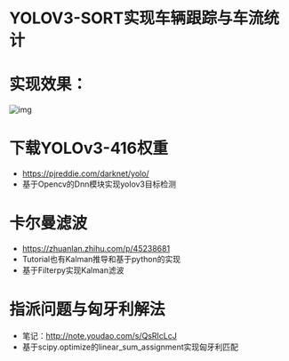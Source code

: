 # YOLOV3-SORT实现车辆跟踪与车流统计

# 实现效果：
![img](https://github.com/jjw-DL/YOLOV3-SORT/blob/master/output/output.gif) 

# 下载YOLOv3-416权重
- https://pjreddie.com/darknet/yolo/
- 基于Opencv的Dnn模块实现yolov3目标检测

# 卡尔曼滤波
- https://zhuanlan.zhihu.com/p/45238681
- Tutorial也有Kalman推导和基于python的实现
- 基于Filterpy实现Kalman滤波

# 指派问题与匈牙利解法
- 笔记：http://note.youdao.com/s/QsRIcLcJ
- 基于scipy.optimize的linear_sum_assignment实现匈牙利匹配
